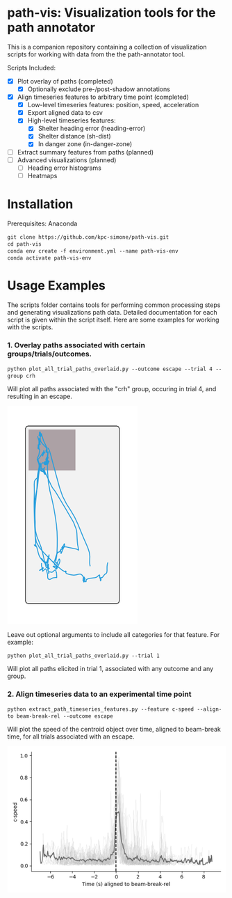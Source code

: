 # path-vis: Visualization tools for the path annotator

This is a companion repository containing a collection of visualization scripts for working with data from the the path-annotator tool.

Scripts Included:

- [x] Plot overlay of paths (completed)
	- [x] Optionally exclude pre-/post-shadow annotations
- [x] Align timeseries features to arbitrary time point (completed)
	- [x] Low-level timeseries features: position, speed, acceleration
	- [x] Export aligned data to csv
	- [x] High-level timeseries features:
		- [x] Shelter heading error (heading-error)
		- [x] Shelter distance (sh-dist)
		- [x] In danger zone (in-danger-zone)
- [ ] Extract summary features from paths (planned)	
- [ ] Advanced visualizations (planned)
	- [ ] Heading error histograms
	- [ ] Heatmaps
	
# Installation

Prerequisites: Anaconda

```
git clone https://github.com/kpc-simone/path-vis.git
cd path-vis
conda env create -f environment.yml --name path-vis-env
conda activate path-vis-env
```

# Usage Examples

The scripts folder contains tools for performing common processing steps and generating visualizations path data.
Detailed documentation for each script is given within the script itself. Here are some examples for working with the scripts.

### 1. Overlay paths associated with certain groups/trials/outcomes.
```
python plot_all_trial_paths_overlaid.py --outcome escape --trial 4 --group crh
```
Will plot all paths associated with the "crh" group, occuring in trial 4, and resulting in an escape. 

![](https://github.com/kpc-simone/path-vis/blob/main/docs/all-trial-paths-overlaid-group_crh-trial_4-outcome_escape.png)

Leave out optional arguments to include all categories for that feature. For example:
```
python plot_all_trial_paths_overlaid.py --trial 1
```
Will plot all paths elicited in trial 1, associated with any outcome and any group. 


### 2. Align timeseries data to an experimental time point
```
python extract_path_timeseries_features.py --feature c-speed --align-to beam-break-rel --outcome escape
```
Will plot the speed of the centroid object over time, aligned to beam-break time, for all trials associated with an escape.

![](https://github.com/kpc-simone/path-vis/blob/main/docs/c-speed-alignedto_beam-break-rel_all-trial_all-outcome_escape.png)

